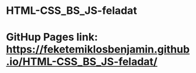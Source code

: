 # HTML-CSS_BS_JS-feladat
# GitHup Pages link: https://feketemiklosbenjamin.github.io/HTML-CSS_BS_JS-feladat/
